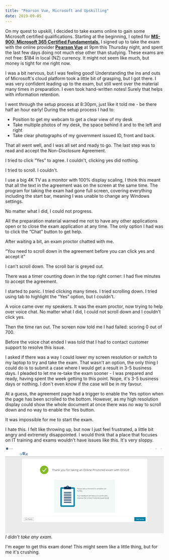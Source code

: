 ```yaml
---
title: "Pearson Vue, Microsoft and Upskilling"
date: 2019-09-05
---
```


On my quest to upskill, I decided to take exams online to gain some Microsoft certified qualifications. Starting at the beginning, I opted for **[MS-900: Microsoft 365 Certified Fundamentals.](https://www.microsoft.com/en-us/learning/exam-ms-900.aspx)** I signed up to take the exam with the online provider **[Pearson Vue](https://home.pearsonvue.com/)** at 9pm this Thursday night, and spent the last few days doing not much else other than studying. These exams are not free: $184 in local (NZ) currency. It might not seem like much, but money is tight for me right now.

I was a bit nervous, but I was feeling good! Understanding the ins and outs of Microsoft's cloud platform took a little bit of grasping, but I got there. I was very confident leading up to the exam, but still went over the material many times in preparation. I even took hand-written notes! Surely that helps with information retention.

I went through the setup process at 8:30pm, just like it told me - be there half an hour early! During the setup process I had to:
- Position to get my webcam to get a clear view of my desk
- Take multiple photos of my desk, the space behind it and to the left and right
- Take clear photographs of my government issued ID, front and back.

That all went well, and I was all set and ready to go. The last step was to read and accept the Non-Disclosure Agreement.

I tried to click “Yes” to agree. I couldn't, clicking yes did nothing.

I tried to scroll. I couldn't.

I use a big 4K TV as a monitor with 100% display scaling, I think this meant that all the text in the agreement was on the screen at the same time. The program for taking the exam had gone full screen, covering everything including the start bar, meaning I was unable to change any Windows settings.

No matter what I did, I could not progress.

All the preparation material warned me not to have any other applications open or to close the exam application at any time. The only option I had was to click the “Chat” button to get help.

After waiting a bit, an exam proctor chatted with me.

“You need to scroll down in the agreement before you can click yes and accept it”

I can't scroll down. The scroll bar is greyed out.

There was a timer counting down in the top right corner: I had five minutes to accept the agreement.

I started to panic. I tried clicking many times. I tried scrolling down. I tried using tab to highlight the “Yes” option, but I couldn't.

A voice came over my speakers. It was the exam proctor, now trying to help over voice chat. No matter what I did, I could not scroll down and I couldn't click yes.

Then the time ran out. The screen now told me I had failed: scoring 0 out of 700.

Before the voice chat ended I was told that I had to contact customer support to resolve this issue.

I asked if there was a way I could lower my screen resolution or switch to my laptop to try and take the exam. That wasn't an option, the only thing I could do is to submit a case where I would get a result in 3-5 business days. I pleaded to let me re-take the exam sooner - I was prepared and ready, having spent the week getting to this point. Nope, it's 3-5 business days or nothing. I don't even know if the case will be in my favour.

At a guess, the agreement page had a trigger to enable the Yes option when the page has been scrolled to the bottom. However, as my high resolution display could show the whole document at once there was no way to scroll down and no way to enable the Yes button.

It was impossible for me to start the exam.

I hate this. I felt like throwing up, but now I just feel frustrated, a little bit angry and extremely disappointed. I would think that a place that focuses on IT training and exams wouldn't have issues like this. It's very sloppy.

![exam.](../../assets/images/blog/exam.png)
_I didn't take any exam._

I'm eager to get this exam done! This might seem like a little thing, but for me it's crushing.

